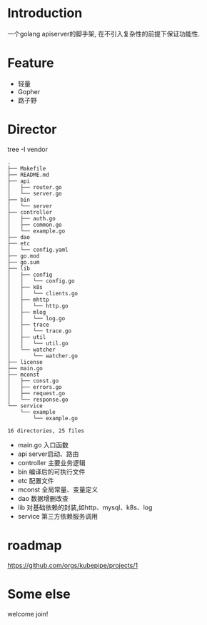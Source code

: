 # Introduction

一个golang apiserver的脚手架, 在不引入复杂性的前提下保证功能性.

# Feature

* 轻量
* Gopher 
* 路子野

# Director

tree -I vendor
```
.
├── Makefile
├── README.md
├── api
│   ├── router.go
│   └── server.go
├── bin
│   └── server
├── controller
│   ├── auth.go
│   ├── common.go
│   └── example.go
├── dao
├── etc
│   └── config.yaml
├── go.mod
├── go.sum
├── lib
│   ├── config
│   │   └── config.go
│   ├── k8s
│   │   └── clients.go
│   ├── mhttp
│   │   └── http.go
│   ├── mlog
│   │   └── log.go
│   ├── trace
│   │   └── trace.go
│   ├── util
│   │   └── util.go
│   └── watcher
│       └── watcher.go
├── license
├── main.go
├── mconst
│   ├── const.go
│   ├── errors.go
│   ├── request.go
│   └── response.go
└── service
    └── example
        └── example.go

16 directories, 25 files
```

* main.go 入口函数
* api server启动、路由
* controller 主要业务逻辑
* bin 编译后的可执行文件
* etc 配置文件
* mconst 全局常量、变量定义
* dao 数据增删改查
* lib 对基础依赖的封装,如http、mysql、k8s、log
* service 第三方依赖服务调用

# roadmap 

https://github.com/orgs/kubepipe/projects/1

# Some else

welcome join!



